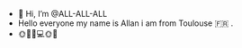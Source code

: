 - 👋 Hi, I’m @ALL-ALL-ALL
- Hello everyone my name is Allan i am from Toulouse 🇫🇷 .
- 🌞🌈📱💻🌞🫶


<!---
ALL-ALL-ALL/ALL-ALL-ALL is a ✨ special ✨ repository because its `README.md` (this file) appears on your GitHub profile.
You can click the Preview link to take a look at your changes.
--->
